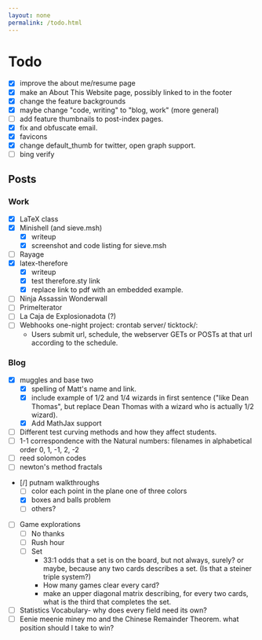 ```yaml
---
layout: none
permalink: /todo.html
---
```


# Todo #

- [x] improve the about me/resume page
- [x] make an About This Website page, possibly linked to in the footer
- [x] change the feature backgrounds
- [x] maybe change "code, writing" to "blog, work" (more general)
- [ ] add feature thumbnails to post-index pages.
- [x] fix and obfuscate email.
- [x] favicons
- [x] change default_thumb for twitter, open graph support. 
- [ ] bing verify

## Posts ##

### Work ###

- [x] LaTeX class
- [x] Minishell (and sieve.msh)
  - [x] writeup
  - [x] screenshot and code listing for sieve.msh
- [ ] Rayage
- [x] latex-therefore
  - [x] writeup
  - [x] test therefore.sty link
  - [x] replace link to pdf with an embedded example.
- [ ] Ninja Assassin Wonderwall
- [ ] PrimeIterator
- [ ] La Caja de Explosionadota (?)
- [ ] Webhooks one-night project: crontab server/ ticktock/:
  - Users submit url, schedule, the webserver GETs or POSTs at that url according to the schedule.

### Blog ###

- [x] muggles and base two
  - [x] spelling of Matt's name and link.
  - [x] include example of 1/2 and 1/4 wizards in first sentence ("like Dean Thomas", but replace Dean Thomas with a wizard who is actually 1/2 wizard).
  - [x] Add MathJax support 
- [ ] Different test curving methods and how they affect students.
- [ ] 1-1 correspondence with the Natural numbers: filenames in alphabetical order 0, 1, -1, 2, -2
- [ ] reed solomon codes
- [ ] newton's method fractals
- [/] putnam walkthroughs 
  - [ ] color each point in the plane one of three colors
  - [x] boxes and balls problem
  - [ ] others?
- [ ] Game explorations
  - [ ] No thanks
  - [ ] Rush hour
  - [ ] Set
    - 33:1 odds that a set is on the board, but not always, surely? or maybe, because any two cards describes a set. (Is that a steiner triple system?)
    - How many games clear every card?
    - make an upper diagonal matrix describing, for every two cards, what is the third that completes the set.
- [ ] Statistics Vocabulary- why does every field need its own?
- [ ] Eenie meenie miney mo and the Chinese Remainder Theorem. what position should I take to win?
